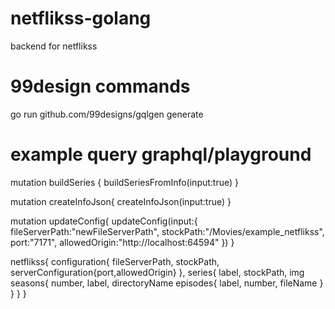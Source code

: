 # netflikss-golang
backend for netflikss

# 99design commands
go run github.com/99designs/gqlgen generate

# example query graphql/playground

mutation buildSeries {
  buildSeriesFromInfo(input:true) 
}

mutation createInfoJson{
  createInfoJson(input:true)
}

mutation updateConfig{
  updateConfig(input:{
    fileServerPath:"newFileServerPath",
    stockPath:"/Movies/example_netflikss",
    port:"7171",
    allowedOrigin:"http://localhost:64594"
  })
}

 netflikss{
    configuration{
      fileServerPath,
      stockPath,
      serverConfiguration{port,allowedOrigin}
    },
      	series{
      label,
          stockPath,
          img
      seasons{
        number,
        label, 
        directoryName
        episodes{
          label,
        number,
         fileName 
      	}
      }
    }
  }